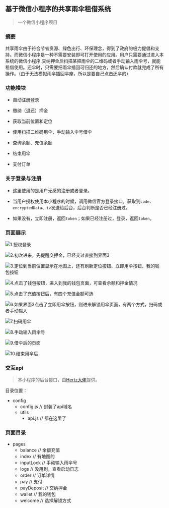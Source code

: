 基于微信小程序的共享雨伞租借系统
---
> 一个微信小程序项目

### 摘要

 共享雨伞由于符合节省资源、绿色出行、环保理念，得到了政府的极力提倡和支持。而微信小程序是一种不需要安装即可打开使用的应用。用户只需要通过进入本系统的微信小程序,交纳押金后扫描某把雨伞的二维码或者手动输入雨伞号，就能租借使用。还伞时，只需要把雨伞插回可归还的地方，然后确认付款就完成了所有操作。（由于无法模拟雨伞插回伞座，所以是要自己点击还伞的）


### 功能模块
+ 自动注册登录

+ 缴纳（退还）押金

+ 获取当前位置和定位

+ 使用扫描二维码用伞、手动输入伞号借伞

+ 查询余额、充值余额

+ 结束用伞

+ 支付订单

### 关于登录与注册

+ 这里使用的是用户无感的注册或者登录。

+ 当用户授权使用本小程序的时候，调用微信官方登录接口，获取到``code``、``encryptedData``、``iv``发送给后台，后台判断是否已经注册过。

+ 如果没有，立即注册，返回``token``；如果已经注册过，登录，返回``token``。


### 页面展示

![1.授权登录](https://upload-images.jianshu.io/upload_images/7016617-1a2e03c94327bc33.png?imageMogr2/auto-orient/strip%7CimageView2/2/w/1240)


![2.初次进来，先提醒交押金，已经交过直接到界面3](https://upload-images.jianshu.io/upload_images/7016617-5d365a14e668b7b0.png?imageMogr2/auto-orient/strip%7CimageView2/2/w/1240)

![3.定位到当前位置显示在地图上，还有刷新定位按钮、立即用伞按钮、我的钱包按钮](https://upload-images.jianshu.io/upload_images/7016617-b4854c55e0bca521.png?imageMogr2/auto-orient/strip%7CimageView2/2/w/1240)

![4.点击了钱包按钮，进入到我的钱包页面，可查看余额和押金情况](https://upload-images.jianshu.io/upload_images/7016617-9b34dee075b1ae22.png?imageMogr2/auto-orient/strip%7CimageView2/2/w/1240)

![5.点击了充值按钮后，有四个充值金额可选](https://upload-images.jianshu.io/upload_images/7016617-692f372f804694e4.png?imageMogr2/auto-orient/strip%7CimageView2/2/w/1240)

![6.如果界面3点击了立即用伞按钮，则进来解锁用伞页面，有两个方式，扫码或者手动输入](https://upload-images.jianshu.io/upload_images/7016617-6fd5b05c69ddeacb.png?imageMogr2/auto-orient/strip%7CimageView2/2/w/1240)

![7.扫码用伞](https://upload-images.jianshu.io/upload_images/7016617-a19c918ec54b4b9e.png?imageMogr2/auto-orient/strip%7CimageView2/2/w/1240)

![8.手动输入雨伞号](https://upload-images.jianshu.io/upload_images/7016617-bbfb94ea98648854.png?imageMogr2/auto-orient/strip%7CimageView2/2/w/1240)

![9.借伞后的页面](https://upload-images.jianshu.io/upload_images/7016617-c780e40b6e1639ad.png?imageMogr2/auto-orient/strip%7CimageView2/2/w/1240)

![10.结束用伞后](https://upload-images.jianshu.io/upload_images/7016617-2de9d653b6ba4962.png?imageMogr2/auto-orient/strip%7CimageView2/2/w/1240)

### 交互api
> 本小程序的后台接口，由[Hertz大佬](http://leewaiho.com)提供。

目录位置：
 - config
     - config.js  // 封装了api域名
     - utils
        - api.js  // 都在这里了

### 页面目录
- pages
     - balance  // 余额充值
     - index  // 有地图的
     - inputLock // 手动输入雨伞号
     - logs // 没用到，查看启动日志
     - order // 订单详情
     - pay // 支付
     - payDeposit // 交纳押金
     - wallet // 我的钱包
     - welcome // 选择解锁方式
